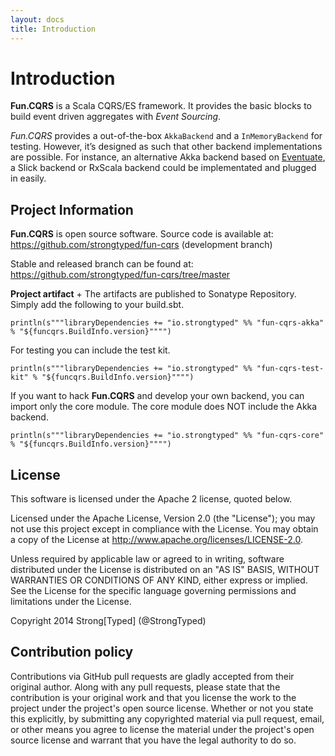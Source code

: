 ```yaml
---
layout: docs
title: Introduction
---
```


# Introduction

**Fun.CQRS** is a Scala CQRS/ES framework. It provides the basic blocks to build event driven aggregates with *Event Sourcing*.

*Fun.CQRS* provides a out-of-the-box `AkkaBackend` and a `InMemoryBackend` for testing. However, it’s designed as such that other backend implementations are possible. For instance, an alternative Akka backend based on [Eventuate](https://github.com/RBMHTechnology/eventuate), a Slick backend or RxScala backend could be implementated and plugged in easily.


## Project Information

**Fun.CQRS** is open source software. Source code is available at:  
https://github.com/strongtyped/fun-cqrs (development branch)

Stable and released branch can be found at:  
https://github.com/strongtyped/fun-cqrs/tree/master

**Project artifact** +
The artifacts are published to Sonatype Repository. Simply add the following to your build.sbt.

  
```tut:evaluated
println(s"""libraryDependencies += "io.strongtyped" %% "fun-cqrs-akka" % "${funcqrs.BuildInfo.version}"""")
```

For testing you can include the test kit.

```tut:evaluated
println(s"""libraryDependencies += "io.strongtyped" %% "fun-cqrs-test-kit" % "${funcqrs.BuildInfo.version}"""")

```

If you want to hack **Fun.CQRS** and develop your own backend, you can import only the core module.
The core module does NOT include the Akka backend.

```tut:evaluated
println(s"""libraryDependencies += "io.strongtyped" %% "fun-cqrs-core" % "${funcqrs.BuildInfo.version}"""")
```


## License
This software is licensed under the Apache 2 license, quoted below.

Licensed under the Apache License, Version 2.0 (the "License"); you may not use this project except in compliance with
the License. You may obtain a copy of the License at http://www.apache.org/licenses/LICENSE-2.0.

Unless required by applicable law or agreed to in writing, software distributed under the License is distributed on an
"AS IS" BASIS, WITHOUT WARRANTIES OR CONDITIONS OF ANY KIND, either express or implied. See the License for the specific
language governing permissions and limitations under the License.

Copyright 2014 Strong[Typed] (@StrongTyped)

## Contribution policy

Contributions via GitHub pull requests are gladly accepted from their original author. Along with any pull requests, please state that the contribution is your original work and that you license the work to the project under the project's open source license. Whether or not you state this explicitly, by submitting any copyrighted material via pull request, email, or other means you agree to license the material under the project's open source license and warrant that you have the legal authority to do so.
